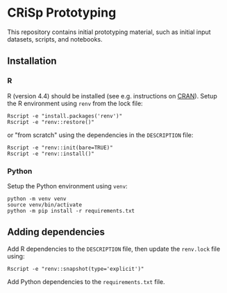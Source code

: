# CRiSp Prototyping

This repository contains initial prototyping material, such as initial input datasets, scripts, and notebooks.


## Installation

### R

R (version 4.4) should be installed (see e.g. instructions on [CRAN](https://cran.r-project.org)). 
Setup the R environment using `renv` from the lock file:

```shell
Rscript -e "install.packages('renv')"
Rscript -e "renv::restore()"
```

or "from scratch" using the dependencies in the `DESCRIPTION` file:

```
Rscript -e "renv::init(bare=TRUE)"
Rscript -e "renv::install()"
```

### Python

Setup the Python environment using `venv`:

```shell
python -m venv venv
source venv/bin/activate
python -m pip install -r requirements.txt
```

## Adding dependencies

Add R dependencies to the `DESCRIPTION` file, then update the `renv.lock` file using:

```
Rscript -e "renv::snapshot(type='explicit')"
```

Add Python dependencies to the `requirements.txt` file.
